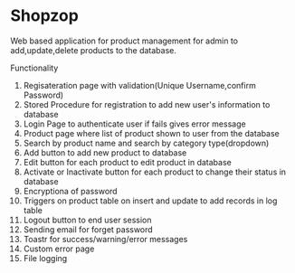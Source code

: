 # Shopzop

Web based application for product management for admin to add,update,delete products to the database.

Functionality

1. Regisateration page with validation(Unique Username,confirm Password)
2. Stored Procedure for registration to add new user's information to database
3. Login Page to authenticate user if fails gives error message
4. Product page where list of product shown to user from the database
5. Search by product name and search by category type(dropdown)
6. Add button to add new product to database
7. Edit button for each product to edit product in database
8. Activate or Inactivate button for each product to change their status in database
9. Encryptiona of password
10. Triggers on product table on insert and update to add records in log table
11. Logout button to end user session
12. Sending email for forget password
13. Toastr for success/warning/error messages
14. Custom error page
15. File logging
